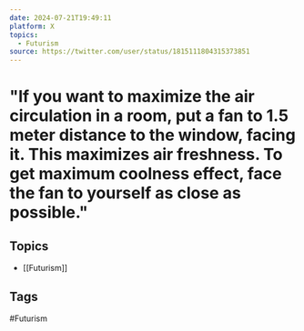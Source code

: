 ```yaml
---
date: 2024-07-21T19:49:11
platform: X
topics:
  - Futurism
source: https://twitter.com/user/status/1815111804315373851
---
```

# "If you want to maximize the air circulation in a room, put a fan to 1.5 meter distance to the window, facing it. This maximizes air freshness. To get maximum coolness effect, face the fan to yourself as close as possible."

## Topics
- [[Futurism]]

## Tags
#Futurism